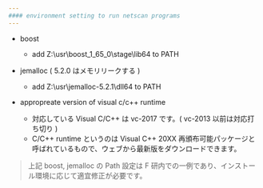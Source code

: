 ```yaml
---
#### environment setting to run netscan programs
---
```


+ boost
  - add Z:\usr\boost_1_65_0\stage\lib64 to PATH


+ jemalloc ( 5.2.0 はメモリリークする )
  - add Z:\usr\jemalloc-5.2.1\dll64 to PATH


+ appropreate version of visual c/c++ runtime
  - 対応している Visual C/C++ は vc-2017 です。( vc-2013 以前は対応打ち切り )
  - C/C++ runtime というのは Visual C++ 20XX 再頒布可能パッケージと呼ばれているもので、ウェブから最新版をダウンロードできます。

> 上記 boost, jemalloc の Path 設定は F 研内での一例であり、インストール環境に応じて適宜修正が必要です。  

